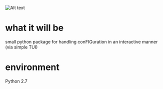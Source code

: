![Alt text](fig.jpg?raw=true "Fig")

# what it will be
small python package for handling conFIGuration in an interactive manner
(via simple TUI)

# environment
Python 2.7

